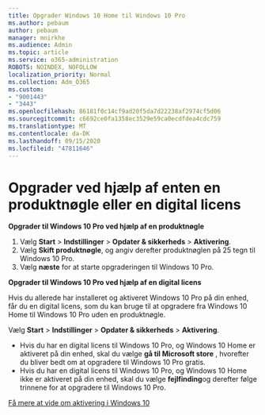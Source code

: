 ```yaml
---
title: Opgrader Windows 10 Home til Windows 10 Pro
ms.author: pebaum
author: pebaum
manager: mnirkhe
ms.audience: Admin
ms.topic: article
ms.service: o365-administration
ROBOTS: NOINDEX, NOFOLLOW
localization_priority: Normal
ms.collection: Adm_O365
ms.custom:
- "9001443"
- "3443"
ms.openlocfilehash: 86181f0c14cf9ad20f5da7d22238af2974cf5d06
ms.sourcegitcommit: c6692ce0fa1358ec3529e59ca0ecdfdea4cdc759
ms.translationtype: MT
ms.contentlocale: da-DK
ms.lasthandoff: 09/15/2020
ms.locfileid: "47811646"
---
```

# <a name="upgrade-using-either-a-product-key-or-a-digital-license"></a>Opgrader ved hjælp af enten en produktnøgle eller en digital licens

**Opgrader til Windows 10 Pro ved hjælp af en produktnøgle**

1. Vælg **Start**  >  **Indstillinger**  >  **Opdater & sikkerheds**  >  **Aktivering**.
2. Vælg **Skift produktnøgle**, og angiv derefter produktnøglen på 25 tegn til Windows 10 Pro.
3. Vælg **næste** for at starte opgraderingen til Windows 10 Pro.

**Opgrader til Windows 10 Pro ved hjælp af en digital licens**

Hvis du allerede har installeret og aktiveret Windows 10 Pro på din enhed, får du en digital licens, som du kan bruge til at opgradere fra Windows 10 Home til Windows 10 Pro uden en produktnøgle.

Vælg **Start**  >  **Indstillinger**  >  **Opdater & sikkerheds**  >  **Aktivering**.

- Hvis du har en digital licens til Windows 10 Pro, og Windows 10 Home er aktiveret på din enhed, skal du vælge **gå til Microsoft store** , hvorefter du bliver bedt om at opgradere til Windows 10 Pro gratis.
- Hvis du har en digital licens til Windows 10 Pro, og Windows 10 Home ikke er aktiveret på din enhed, skal du vælge **fejlfinding**og derefter følge trinnene for at opgradere til Windows 10 Pro.

[Få mere at vide om aktivering i Windows 10](https://support.microsoft.com/help/12440)